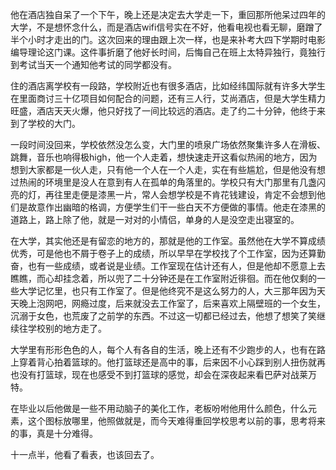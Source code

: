 他在酒店独自呆了一个下午，晚上还是决定去大学走一下，重回那所他呆过四年的大学，不是想怀念什么，而是酒店wifi信号实在不好，他看电视也看无聊，磨蹭了半个小时才走出的门。这次回来的理由跟上次一样，也是来补考大四下学期时电影编导理论这门课。这件事折磨了他好长时间，后悔自己在班上太特异独行，竟独行到考试当天一个通知他考试的同学都没有。  

住的酒店离学校有一段路，学校附近也有很多酒店，比如经纬国际就有许多大学生在里面商讨三十亿项目如何配合的问题，还有三人行，艾尚酒店，但是大学生精力旺盛，酒店天天火爆，他只好找了一间比较远的酒店。走了约二十分钟，他终于来到了学校的大门。  

一段时间没回来，学校依然没怎么变，大门里的喷泉广场依然聚集许多人在滑板、跳舞，音乐也响得极high，他一个人走着，想快速走开这看似热闹的地方，因为想到大家都是一伙人走，只有他一个人在一个人走，实在有些尴尬，但是他没有想过热闹的环境里是没人在意到有人在孤单的角落里的。学校只有大门那里有几盏闪亮的灯，再往里走便是漆黑一片，常人会想学校是不肯花钱建设，肯定不会想到他们是故意作出幽暗的格调，方便学生们干一些白天不方便做的事情。他走在漆黑的道路上，路上除了他，就是一对对的小情侣，单身的人是没空走出寝室的。  

在大学，其实他还是有留恋的地方的，那就是他的工作室。虽然他在大学不算成绩优秀，可是他也不屑于卷子上的成绩，所以早早在学校找了个工作室，因为还算勤奋，也有一些成绩，或者说是业绩。工作室现在估计还有人，但是他却不愿意上去瞧瞧，而心却挂念着，所以兜了二十分钟还是在工作室附近徘徊。而在他仅剩的一些大学记忆里，也只有工作室了。但是他终究不是这么努力的人，大三那年因为天天晚上泡网吧，网瘾过度，后来就没去工作室了，后来喜欢上隔壁班的一个女生，沉溺于女色，也荒废了之前学的东西。不过这一切都已经过去，他想了想笑了笑继续往学校别的地方走了。  

大学里有形形色色的人，每个人有各自的生活，晚上还有不少跑步的人，也有在路上穿着背心拍着篮球的。他打篮球还是高中的事，后来因不小心踩到别人扭伤就再也没有打篮球，现在也感受不到打篮球的感觉，却会在深夜起来看巴萨对战莱万特。  

在毕业以后他做是一些不用动脑子的美化工作，老板吩咐他用什么颜色，什么元素，这个图标放哪里，他照做就是，而今天难得重回学校思考以前的事，思考将来的事，真是十分难得。  

十一点半，他看了看表，也该回去了。